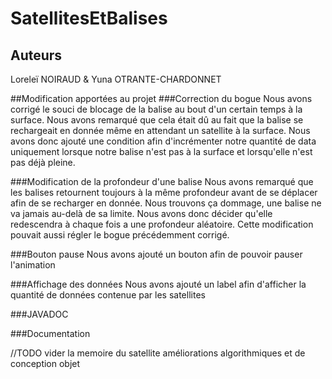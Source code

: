 # SatellitesEtBalises

## Auteurs
Loreleï NOIRAUD & Yuna OTRANTE-CHARDONNET

##Modification apportées au projet
###Correction du bogue
Nous avons corrigé le souci de blocage de la balise au bout d'un certain temps à la surface.
Nous avons remarqué que cela était dû au fait que la balise se rechargeait en donnée même en attendant 
un satellite à la surface. Nous avons donc ajouté une condition afin d'incrémenter notre quantité de data uniquement 
lorsque notre balise n'est pas à la surface et lorsqu'elle n'est pas déjà pleine.

###Modification de la profondeur d'une balise
Nous avons remarqué que les balises retournent toujours à la même profondeur avant de se déplacer afin de se recharger en donnée. 
Nous trouvons ça dommage, une balise ne va jamais au-delà de sa limite. 
Nous avons donc décider qu'elle redescendra à chaque fois a une profondeur aléatoire.
Cette modification pouvait aussi régler le bogue précédemment corrigé.

###Bouton pause
Nous avons ajouté un bouton afin de pouvoir pauser l'animation

###Affichage des données
Nous avons ajouté un label afin d'afficher la quantité de données contenue par les satellites

###JAVADOC

###Documentation


//TODO
vider la memoire du satellite
améliorations algorithmiques et de conception objet
